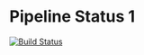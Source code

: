 # Pipeline Status 1
[![Build Status](https://dev.azure.com/ToyotaEproc/InternProject/_apis/build/status%2FSync%20with%20Microsoft?branchName=main)](https://dev.azure.com/ToyotaEproc/InternProject/_build/latest?definitionId=78&branchName=main)
